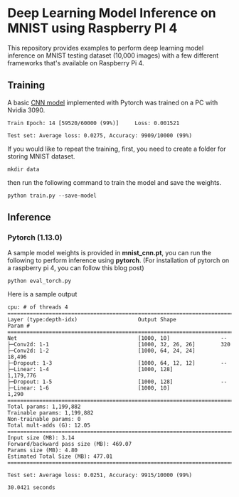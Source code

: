 # Deep Learning Model Inference on MNIST using Raspberry PI 4
This repository provides examples to perform deep learning model inference on MNIST testing dataset (10,000 images) with a few different frameworks that's available on Raspberry Pi 4.

## Training
A basic [CNN model](https://github.com/pytorch/examples/tree/main/mnist) implemented with Pytorch was trained on a PC with Nvidia 3090.
```text
Train Epoch: 14 [59520/60000 (99%)]     Loss: 0.001521

Test set: Average loss: 0.0275, Accuracy: 9909/10000 (99%)
```

If you would like to repeat the training, first, you need to create a folder for storing MNIST dataset.
```console
mkdir data
```
then run the following command to train the model and save the weights.
```console
python train.py --save-model 
```

## Inference

### Pytorch (1.13.0)
A sample model weights is provided in **mnist_cnn.pt**, you can run the following to perform inference using **pytorch**. (For installation of pytorch on a raspberry pi 4, you can follow this blog post)

```console
python eval_torch.py
```
Here is a sample output
```text
cpu: # of threads 4
==========================================================================================
Layer (type:depth-idx)                   Output Shape              Param #
==========================================================================================
Net                                      [1000, 10]                --
├─Conv2d: 1-1                            [1000, 32, 26, 26]        320
├─Conv2d: 1-2                            [1000, 64, 24, 24]        18,496
├─Dropout: 1-3                           [1000, 64, 12, 12]        --
├─Linear: 1-4                            [1000, 128]               1,179,776
├─Dropout: 1-5                           [1000, 128]               --
├─Linear: 1-6                            [1000, 10]                1,290
==========================================================================================
Total params: 1,199,882
Trainable params: 1,199,882
Non-trainable params: 0
Total mult-adds (G): 12.05
==========================================================================================
Input size (MB): 3.14
Forward/backward pass size (MB): 469.07
Params size (MB): 4.80
Estimated Total Size (MB): 477.01
==========================================================================================

Test set: Average loss: 0.0251, Accuracy: 9915/10000 (99%)

30.0421 seconds
```
